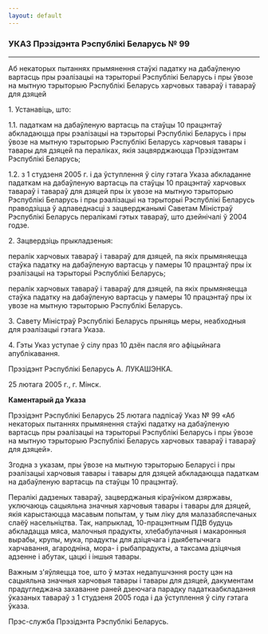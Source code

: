 ```yaml
---
layout: default
---
```


### УКАЗ Прэзідэнта Рэспублікі Беларусь № 99

****

<span class="underline"></span>

Аб некаторых пытаннях прымянення стаўкі падатку на дабаўленую вартасць
пры рэалізацыі на тэрыторыі Рэспублікі Беларусь і пры ўвозе на мытную
тэрыторыю Рэспублікі Беларусь харчовых тавараў і тавараў для дзяцей

1\. Устанавіць, што:

1.1. падаткам на дабаўленую вартасць па стаўцы 10 працэнтаў абкладаюцца
пры рэалізацыі на тэрыторыі Рэспублікі Беларусь і пры ўвозе на мытную
тэрыторыю Рэспублікі Беларусь харчовыя тавары і тавары для дзяцей па
пераліках, якія зацвярджаюцца Прэзідэнтам Рэспублікі Беларусь;

1.2. з 1 студзеня 2005 г. і да ўступлення ў сілу гэтага Указа абкладанне
падаткам на дабаўленую вартасць па стаўцы 10 працэнтаў харчовых тавараў
і тавараў для дзяцей пры іх увозе на мытную тэрыторыю Рэспублікі
Беларусь і пры рэалізацыі на тэрыторыі Рэспублікі Беларусь
праводзіцца ў адпаведнасці з зацверджанымі Саветам Міністраў
Рэспублікі Беларусь пералікамі гэтых тавараў, што дзейнічалі ў 2004
годзе.

2\. Зацвердзіць прыкладзеныя:

пералік харчовых тавараў і тавараў для дзяцей, па якіх прымяняецца
стаўка падатку на дабаўленую вартасць у памеры 10 працэнтаў пры іх
рэалізацыі на тэрыторыі Рэспублікі Беларусь;

пералік харчовых тавараў і тавараў для дзяцей, па якіх прымяняецца
стаўка падатку на дабаўленую вартасць у памеры 10 працэнтаў пры іх
увозе на мытную тэрыторыю Рэспублікі Беларусь.

3\. Савету Міністраў Рэспублікі Беларусь прыняць меры, неабходныя для
рэалізацыі гэтага Указа.

4\. Гэты Указ уступае ў сілу праз 10 дзён пасля яго афіцыйнага
апублікавання.

Прэзідэнт Рэспублікі Беларусь А. ЛУКАШЭНКА.

25 лютага 2005 г., г. Мінск.

**Каментарый да Указа**

Прэзідэнт Рэспублікі Беларусь 25 лютага падпісаў Указ № 99 «Аб некаторых
пытаннях прымянення стаўкі падатку на дабаўленую вартасць пры рэалізацыі
на тэрыторыі Рэспублікі Беларусь і пры ўвозе на мытную тэрыторыю
Рэспублікі Беларусь харчовых тавараў і тавараў для дзяцей».

Згодна з указам, пры ўвозе на мытную тэрыторыю Беларусі і пры рэалізацыі
харчовыя тавары і тавары для дзяцей абкладаюцца падаткам на дабаўленую
вартасць па стаўцы 10 працэнтаў.

Пералікі дадзеных тавараў, зацверджаныя кіраўніком дзяржавы, уключаюць
сацыяльна значныя харчовыя тавары і тавары для дзяцей, якія
карыстаюцца масавым попытам, у тым ліку для малазабяспечаных
слаёў насельніцтва. Так, напрыклад, 10-працэнтным ПДВ будуць абкладацца
мяса, малочныя прадукты, хлебабулачныя і макаронныя вырабы, крупы, мука,
прадукты для дзіцячага і дыябетычнага харчавання, агародніна, мора- і
рыбапрадукты, а таксама дзіцячыя адзенне і абутак, цацкі і іншыя
тавары.

Важным з'яўляецца тое, што ў мэтах недапушчэння росту цэн на сацыяльна
значныя харчовыя тавары і тавары для дзяцей, дакументам прадугледжана
захаванне раней дзеючага парадку падаткаабкладання ўказаных тавараў з 1
студзеня 2005 года і да ўступлення ў сілу гэтага ўказа.

Прэс-служба Прэзідэнта Рэспублікі Беларусь.
